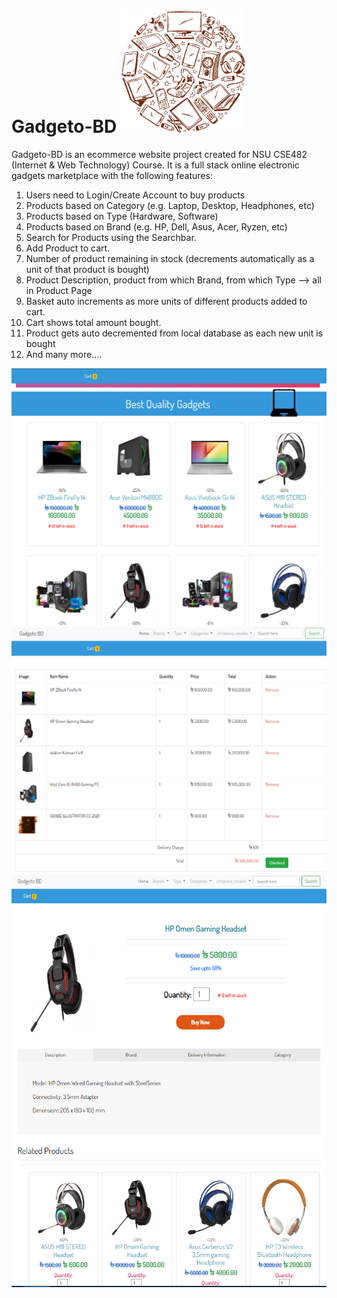 # Gadgeto-BD <img src="https://github.com/Erfan-Mostafiz/Gadgeto-BD/blob/main/images/Logo.png" width="200"/>
Gadgeto-BD is an ecommerce website project created for NSU CSE482 (Internet &amp; Web Technology) Course. It is a full stack online electronic gadgets marketplace with the following features:
1. Users need to Login/Create Account to buy products
1. Products based on Category (e.g. Laptop, Desktop, Headphones, etc)
2. Products based on Type (Hardware, Software)
3. Products based on Brand (e.g. HP, Dell, Asus, Acer, Ryzen, etc)
4. Search for Products using the Searchbar.
5. Add Product to cart.
6. Number of product remaining in stock (decrements automatically as a unit of that product is bought)
7. Product Description, product from which Brand, from which Type --> all in Product Page
8. Basket auto increments as more units of different products added to cart.
9. Cart shows total amount bought.
10. Product gets auto decremented from local database as each new unit is bought
11. And many more....

![](https://github.com/Erfan-Mostafiz/Gadgeto-BD/blob/main/images/Homepage%20ss.png "Homepage of Gadgeto-BD")
![](https://github.com/Erfan-Mostafiz/Gadgeto-BD/blob/main/images/Cart%20screenshot.png "Cart Page")
![](https://github.com/Erfan-Mostafiz/Gadgeto-BD/blob/main/images/Product%20page.png "Product Page")
